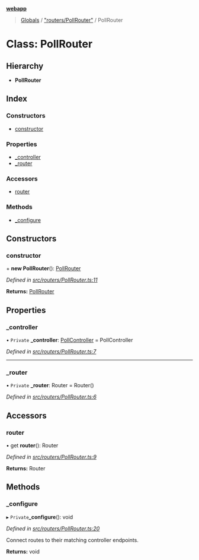 **[webapp](../README.md)**

> [Globals](../globals.md) / ["routers/PollRouter"](../modules/_routers_pollrouter_.md) / PollRouter

# Class: PollRouter

## Hierarchy

* **PollRouter**

## Index

### Constructors

* [constructor](_routers_pollrouter_.pollrouter.md#constructor)

### Properties

* [\_controller](_routers_pollrouter_.pollrouter.md#_controller)
* [\_router](_routers_pollrouter_.pollrouter.md#_router)

### Accessors

* [router](_routers_pollrouter_.pollrouter.md#router)

### Methods

* [\_configure](_routers_pollrouter_.pollrouter.md#_configure)

## Constructors

### constructor

\+ **new PollRouter**(): [PollRouter](_routers_pollrouter_.pollrouter.md)

*Defined in [src/routers/PollRouter.ts:11](https://github.com/BESTUPC/voting-web-app/blob/08738de/src/routers/PollRouter.ts#L11)*

**Returns:** [PollRouter](_routers_pollrouter_.pollrouter.md)

## Properties

### \_controller

• `Private` **\_controller**: [PollController](_controllers_pollcontroller_.pollcontroller.md) = PollController

*Defined in [src/routers/PollRouter.ts:7](https://github.com/BESTUPC/voting-web-app/blob/08738de/src/routers/PollRouter.ts#L7)*

___

### \_router

• `Private` **\_router**: Router = Router()

*Defined in [src/routers/PollRouter.ts:6](https://github.com/BESTUPC/voting-web-app/blob/08738de/src/routers/PollRouter.ts#L6)*

## Accessors

### router

• get **router**(): Router

*Defined in [src/routers/PollRouter.ts:9](https://github.com/BESTUPC/voting-web-app/blob/08738de/src/routers/PollRouter.ts#L9)*

**Returns:** Router

## Methods

### \_configure

▸ `Private`**_configure**(): void

*Defined in [src/routers/PollRouter.ts:20](https://github.com/BESTUPC/voting-web-app/blob/08738de/src/routers/PollRouter.ts#L20)*

Connect routes to their matching controller endpoints.

**Returns:** void
